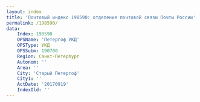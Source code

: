 ```yaml
---
layout: index
title: 'Почтовый индекс 198590: отделение почтовой связи Почты России'
permalink: /198590/
data:
    Index: 198590
    OPSName: 'Петергоф УКД'
    OPSType: УКД
    OPSSubm: 190700
    Region: Санкт-Петербург
    Autonom: ''
    Area: ''
    City: 'Старый Петергоф'
    City1: ''
    ActDate: '20170919'
    IndexOld: ''
---
```

